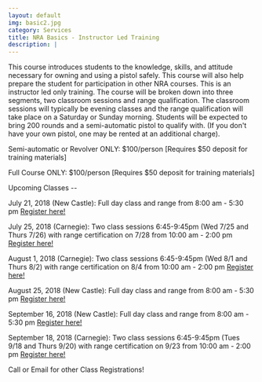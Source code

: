 ```yaml
---
layout: default
img: basic2.jpg
category: Services
title: NRA Basics - Instructor Led Training
description: |
---
```

This course introduces students to the knowledge, skills, and attitude necessary for owning and using a pistol safely. This course will also help prepare the student for participation in other NRA courses. This is an instructor led only training. The course will be broken down into three segments, two classroom sessions and range qualification.  The classroom sessions will typically be evening classes and the range qualification will take place on a Saturday or Sunday morning.  Students will be expected to bring 200 rounds and a semi-automatic pistol to qualify with. (If you don't have your own pistol, one may be rented at an additional charge).  

     
Semi-automatic or Revolver ONLY: $100/person [Requires $50 deposit for training materials]

Full Course ONLY:  $100/person  [Requires $50 deposit for training materials]



Upcoming Classes -- 

July 21, 2018 (New Castle):  Full day class and range from 8:00 am - 5:30 pm <a href="https://www.nrainstructors.org/CourseDetails.aspx?Courseid=484960&seats=10&State=n&zip=16101&radius=25.1&id=56&bsa=&youth=&women=" target="_blank">Register here! </a>

July 25, 2018 (Carnegie): Two class sessions 6:45-9:45pm (Wed 7/25 and Thurs 7/26) with 
range certification on 7/28 from 10:00 am - 2:00 pm <a href="https://www.nrainstructors.org/CourseDetails.aspx?Courseid=487536&seats=8&State=n&zip=15106&radius=25.1&id=56&bsa=&youth=&women=" target="_blank">Register here! </a> 

August 1, 2018 (Carnegie): Two class sessions 6:45-9:45pm (Wed 8/1 and Thurs 8/2) with 
range certification on 8/4 from 10:00 am - 2:00 pm <a href="https://www.nrainstructors.org/CourseDetails.aspx?Courseid=487537&seats=8&State=n&zip=15106&radius=25.1&id=56&bsa=&youth=&women=" target="_blank">Register here! </a> 

August 25, 2018 (New Castle):  Full day class and range from 8:00 am - 5:30 pm <a href="https://www.nrainstructors.org/CourseDetails.aspx?Courseid=488464&seats=10&State=n&zip=16101&radius=25.1&id=56&bsa=&youth=&women=" target="_blank">Register here! </a>

September 16, 2018 (New Castle):  Full day class and range from 8:00 am - 5:30 pm <a href="https://www.nrainstructors.org/CourseDetails.aspx?Courseid=488465&seats=10&State=n&zip=16101&radius=25.1&id=56&bsa=&youth=&women=" target="_blank">Register here! </a>

September 18, 2018 (Carnegie): Two class sessions 6:45-9:45pm (Tues 9/18 and Thurs 9/20) with 
range certification on 9/23 from 10:00 am - 2:00 pm <a href="https://www.nrainstructors.org/CourseDetails.aspx?Courseid=487538&seats=8&State=n&zip=15106&radius=25.1&id=56&bsa=&youth=&women=" target="_blank">Register here! </a> 

Call or Email for other Class Registrations!
